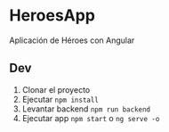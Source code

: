 # HeroesApp
Aplicación de Héroes con Angular
## Dev


1. Clonar el proyecto
2. Ejecutar ``npm install``
3. Levantar backend ```npm run backend```
4. Ejecutar app ```npm start``` o ```ng serve -o```
